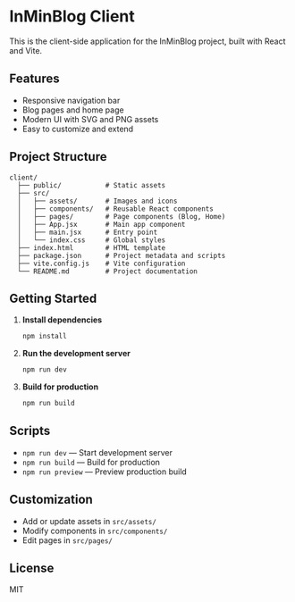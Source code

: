 # InMinBlog Client

This is the client-side application for the InMinBlog project, built with React and Vite.

## Features
- Responsive navigation bar
- Blog pages and home page
- Modern UI with SVG and PNG assets
- Easy to customize and extend

## Project Structure
```
client/
  ├── public/           # Static assets
  ├── src/
  │   ├── assets/       # Images and icons
  │   ├── components/   # Reusable React components
  │   ├── pages/        # Page components (Blog, Home)
  │   ├── App.jsx       # Main app component
  │   ├── main.jsx      # Entry point
  │   └── index.css     # Global styles
  ├── index.html        # HTML template
  ├── package.json      # Project metadata and scripts
  ├── vite.config.js    # Vite configuration
  └── README.md         # Project documentation
```

## Getting Started

1. **Install dependencies**
   ```sh
   npm install
   ```
2. **Run the development server**
   ```sh
   npm run dev
   ```
3. **Build for production**
   ```sh
   npm run build
   ```

## Scripts
- `npm run dev` — Start development server
- `npm run build` — Build for production
- `npm run preview` — Preview production build

## Customization
- Add or update assets in `src/assets/`
- Modify components in `src/components/`
- Edit pages in `src/pages/`

## License
MIT

